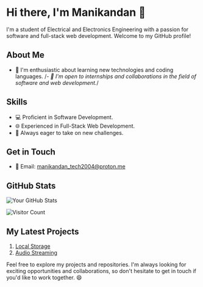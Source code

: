 # Hi there, I'm Manikandan 👋

I'm a student of Electrical and Electronics Engineering with a passion for software and full-stack web development. Welcome to my GitHub profile!

## About Me

- 🌱 I'm enthusiastic about learning new technologies and coding languages.
/*- 💼 I'm open to internships and collaborations in the field of software and web development.*/

## Skills

- 💻 Proficient in Software Development.
- 🌐 Experienced in Full-Stack Web Development.
- 🚀 Always eager to take on new challenges.

## Get in Touch

- 📧 Email: [manikandan_tech2004@proton.me](mailto:manikandan_tech2004@proton.me)

## GitHub Stats

![Your GitHub Stats](https://github-readme-stats.vercel.app/api?username=manik6588&show_icons=true&theme=radical)

![Visitor Count](https://profile-counter.glitch.me/manik6588/count.svg)

## My Latest Projects

1. [Local Storage](https://github.com/manik6588/LocalStorage)
2. [Audio Streaming](https://github.com/manik6588/audio-streaming-project)

Feel free to explore my projects and repositories. I'm always looking for exciting opportunities and collaborations, so don't hesitate to get in touch if you'd like to work together. 😄


<!---
manik6588/manik6588 is a ✨ special ✨ repository because its `README.md` (this file) appears on your GitHub profile.
You can click the Preview link to take a look at your changes.
--->
